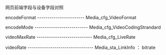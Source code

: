 网页前端字段与设备字段对照



encodeFormat -----------------------  Media_cfg_VideoFormat



encodeMode  -------------------------- Media_cfg_VideoCodingStrandard



videoMaxRate ---------------------------  Media_cfg_LiveRate





videoRate  --------------------------------   Media_sta_LinkInfo ：   bitrate